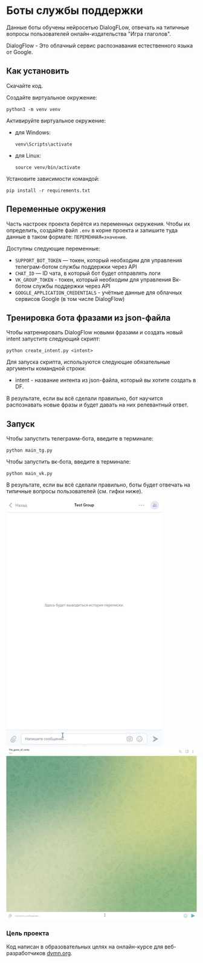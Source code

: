 # Боты службы поддержки

Данные боты обучены нейросетью DialogFLow, отвечать на типичные вопросы 
пользователей онлайн-издательства "Игра глаголов". 

DialogFlow - Это облачный сервис распознавания естественного языка от Google.


## Как установить

Скачайте код.

Создайте виртуальное окружение:

```
python3 -m venv venv
```

Активируйте виртуальное окружение:

- для Windows:
    ```
    venv\Scripts\activate 
    ```
- для Linux:
    ```
    source venv/bin/activate 
    ```

Установите зависимости командой:

```
pip install -r requirements.txt
```

## Переменные окружения

Часть настроек проекта берётся из переменных окружения. Чтобы их определить,
создайте файл `.env` в корне проекта и запишите туда данные в таком
формате: `ПЕРЕМЕННАЯ=значение`.

Доступны следующие переменные:

- `SUPPORT_BOT_TOKEN` — токен, который необходим для управления телеграм-ботом службы поддержки через API
- `CHAT_ID` — ID чата, в который бот будет отправлять логи 
- `VK_GROUP_TOKEN` - токен, который необходим для управления Вк-ботом службы поддержки через API
- `GOOGLE_APPLICATION_CREDENTIALS` - учётные данные для облачных сервисов Google (в том числе DialogFlow)

## Тренировка бота фразами из json-файла

Чтобы натренировать DialogFlow новыми фразами и создать новый intent запустите
следующий скрипт:

```
python create_intent.py <intent> 
```

Для запуска скрипта, используются следующие обязательные 
аргументы командной строки:

- intent - название интента из json-файла, который вы хотите создать в DF.

В результате, если вы всё сделали правильно, бот научится распознавать новые
фразы и будет давать на них релевантный ответ.

## Запуск

Чтобы запустить телеграмм-бота, введите в терминале:

```
python main_tg.py 
```

Чтобы запустить вк-бота, введите в терминале:

```
python main_vk.py 
```

В результате, если вы всё сделали правильно, боты будет отвечать на типичные 
вопросы пользователей (см. гифки ниже).

![](https://github.com/CosmicOrder/support-bot/blob/master/vk_support.gif)
![](https://github.com/CosmicOrder/support-bot/blob/master/tg_support.gif)

### Цель проекта

Код написан в образовательных целях на онлайн-курсе для
веб-разработчиков [dvmn.org](https://dvmn.org/).